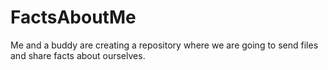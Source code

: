 # FactsAboutMe
Me and a buddy are creating a repository where we are going to send files and share facts about ourselves.
